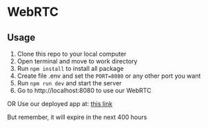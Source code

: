 # WebRTC

## Usage
1. Clone this repo to your local computer
2. Open terminal and move to work directory
3. Run `npm install` to install all package
4. Create file .env and set the `PORT=8080` or any other port you want
5. Run `npm run dev` and start the server
6. Go to http://localhost:8080 to use our WebRTC

OR
Use our deployed app at: [this link](webrtc-production-4cbd.up.railway.app)

But remember, it will expire in the next 400 hours
